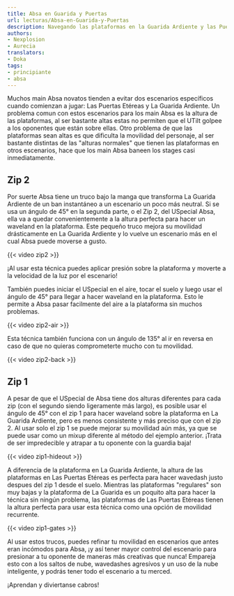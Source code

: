 ```yaml
---
title: Absa en Guarida y Puertas
url: lecturas/Absa-en-Guarida-y-Puertas
description: Navegando las plataformas en la Guarida Ardiente y las Puertas Etéreas
authors:
- Nexplosion
- Aurecia
translators:
- Doka
tags:
- principiante
- absa
---
```


Muchos main Absa novatos tienden a evitar dos escenarios específicos cuando comienzan a jugar: Las Puertas Etéreas y La Guarida Ardiente. Un problema comun con estos escenarios para los main Absa es la altura de las plataformas, al ser bastante altas estas no permiten que el UTilt golpee a los oponentes que están sobre ellas. Otro problema de que las plataformas sean altas es que dificulta la movilidad del personaje, al ser bastante distintas de las "alturas normales" que tienen las plataformas en otros escenarios, hace que los main Absa baneen los stages casi inmediatamente. 

## Zip 2

Por suerte Absa tiene un truco bajo la manga que transforma La Guarida Ardiente de un ban instantáneo a un escenario un poco más neutral. Si se usa un ángulo de 45° en la segunda parte, o el Zip 2, del USpecial Absa, ella va a quedar convenientemente a la altura perfecta para hacer un waveland en la plataforma. Este pequeño truco mejora su movilidad drásticamente en La Guarida Ardiente y lo vuelve un escenario más en el cual Absa puede moverse a gusto.

{{< video zip2 >}}

¡Al usar esta técnica puedes aplicar presión sobre la plataforma y moverte a la velocidad de la luz por el escenario!

También puedes iniciar el USpecial en el aire, tocar el suelo y luego usar el ángulo de 45° para llegar a hacer waveland en la plataforma. Esto le permite a Absa pasar facilmente del aire a la plataforma sin muchos problemas.

{{< video zip2-air >}}

Esta técnica también funciona con un ángulo de 135° al ir en reversa en caso de que no quieras comprometerte mucho con tu movilidad.

{{< video zip2-back >}}

## Zip 1

A pesar de que el USpecial de Absa tiene dos alturas diferentes para cada zip (con el segundo siendo ligeramente más largo), es posible usar el ángulo de 45° con el zip 1 para hacer waveland sobre la plataforma en La Guarida Ardiente, pero es menos consistente y más preciso que con el zip 2. Al usar solo el zip 1 se puede mejorar su movilidad aún más, ya que se puede usar como un mixup diferente al método del ejemplo anterior. ¡Trata de ser impredecible y atrapar a tu oponente con la guardia baja!

{{< video zip1-hideout >}}

A diferencia de la plataforma en La Guarida Ardiente, la altura de las plataformas en Las Puertas Etéreas es perfecta para hacer wavedash justo despues del zip 1 desde el suelo. Mientras las plataformas "regulares" son muy bajas y la plataforma de La Guarida es un poquito alta para hacer la técnica sin ningún problema, las plataformas de Las Puertas Etéreas tienen la altura perfecta para usar esta técnica como una opción de movilidad recurrente.

{{< video zip1-gates >}}

Al usar estos trucos, puedes refinar tu movilidad en escenarios que antes eran incómodos para Absa, ¡y así tener mayor control del escenario para presionar a tu oponente de maneras más creativas que nunca! Empareja esto con a los saltos de nube, wavedashes agresívos y un uso de la nube inteligente, y podrás tener todo el escenario a tu merced.

¡Aprendan y diviertanse cabros!

